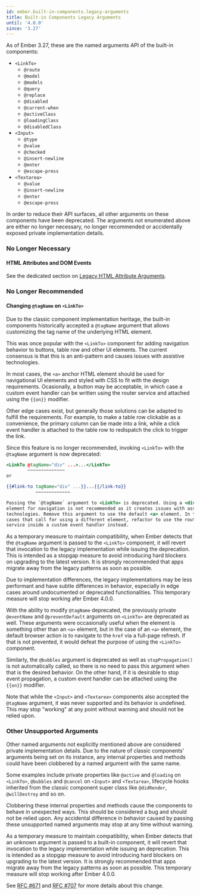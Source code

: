 ```yaml
---
id: ember.built-in-components.legacy-arguments
title: Built-in Components Legacy Arguments
until: '4.0.0'
since: '3.27'
---
```


As of Ember 3.27, these are the named arguments API of the built-in components:

* `<LinkTo>`
  * `@route`
  * `@model`
  * `@models`
  * `@query`
  * `@replace`
  * `@disabled`
  * `@current-when`
  * `@activeClass`
  * `@loadingClass`
  * `@disabledClass`
* `<Input>`
  * `@type`
  * `@value`
  * `@checked`
  * `@insert-newline`
  * `@enter`
  * `@escape-press`
* `<Textarea>`
  * `@value`
  * `@insert-newline`
  * `@enter`
  * `@escape-press`

In order to reduce their API surfaces, all other arguments on these components
have been deprecated. The arguments not enumerated above are either no longer
necessary, no longer recommended or accidentally exposed private implementation
details.

### No Longer Necessary

#### HTML Attributes and DOM Events

See the dedicated section on [Legacy HTML Attribute Arguments](#toc_ember-built-in-components-legacy-attribute-arguments).

### No Longer Recommended

#### Changing `@tagName` on `<LinkTo>`

Due to the classic component implementation heritage, the built-in components
historically accepted a `@tagName` argument that allows customizing the tag
name of the underlying HTML element.

This was once popular with the `<LinkTo>` component for adding navigation
behavior to buttons, table row and other UI elements. The current consensus is
that this is an anti-pattern and causes issues with assistive technologies.

In most cases, the `<a>` anchor HTML element should be used for navigational UI
elements and styled with CSS to fit with the design requirements. Ocasionally,
a button may be acceptable, in which case a custom event handler can be written
using the router service and attached using the `{{on}}` modifier.

Other edge cases exist, but generally those solutions can be adapted to fulfill
the requirements. For example, to make a table row clickable as a convenience,
the primary column can be made into a link, while a click event handler is
attached to the table row to redispatch the click to trigger the link.

Since this feature is no longer recommended, invoking `<LinkTo>` with the
`@tagName` argument is now deprecated:

```handlebars
<LinkTo @tagName="div" ...>...</LinkTo>
        ~~~~~~~~~~~~~~
or

{{#link-to tagName="div" ...}}...{{/link-to}}
           ~~~~~~~~~~~~~

Passing the `@tagName` argument to <LinkTo> is deprecated. Using a <div>
element for navigation is not recommended as it creates issues with assistive
technologies. Remove this argument to use the default <a> element. In the rare
cases that call for using a different element, refactor to use the router
service inside a custom event handler instead.
```

As a temporary measure to maintain compatibility, when Ember detects that the
`@tagName` argument is passed to the `<LinkTo>` component, it will revert that
invocation to the legacy implementation while issuing the deprecation. This is
intended as a stopgap measure to avoid introducing hard blockers on upgrading
to the latest version. It is strongly recommended that apps migrate away from
the legacy patterns as soon as possible.

Due to implementation differences, the legacy implementations may be less
performant and have subtle differences in behavior, especially in edge cases
around undocumented or deprecated functionalities. This temporary measure will
stop working afer Ember 4.0.0.

With the ability to modify `@tagName` deprecated, the previously private
`@eventName` and `@preventDefault` arguments on `<LinkTo>` are deprecated as
well. These arguments were occasionally useful when the element is something
other than an `<a>` element, but in the case of an `<a>` element, the default
browser action is to navigate to the `href` via a full-page refresh. If that is
not prevented, it would defeat the purpose of using the `<LinkTo>` component.

Similarly, the `@bubbles` argument is deprecated as well as `stopPropagation()`
is not automatically called, so there is no need to pass this argument when that
is the desired behavior. On the other hand, if it is desirable to stop event
propagation, a custom event handler can be attached using the `{{on}}` modifier.

Note that while the `<Input>` and `<Textarea>` components also accepted the
`@tagName` argument, it was never supported and its behavior is undefined. This
may stop "working" at any point without warning and should not be relied upon.

### Other Unsupported Arguments

Other named arguments not explicitly mentioned above are considered private
implementation details. Due to the nature of classic components' arguments
being set on its instance, any internal properties and methods could have been
clobbered by a named argument with the same name.

Some examples include private properties like `@active` and `@loading` on
`<LinkTo>`, `@bubbles` and `@cancel` on `<Input>` and `<Textarea>`, lifecycle
hooks inherited from the classic component super class like `@didRender`,
`@willDestroy` and so on.

Clobbering these internal properties and methods cause the components to behave
in unexpected ways. This should be considered a bug and should not be relied
upon. Any accidental difference in behavior caused by passing these unsupported
named arguments may stop at any time without warning.

As a temporary measure to maintain compatibility, when Ember detects that an
unknown argument is passed to a built-in component, it will revert that
invocation to the legacy implementation while issuing an deprecation. This is
intended as a stopgap measure to avoid introducing hard blockers on upgrading
to the latest version. It is strongly recommended that apps migrate away from
the legacy patterns as soon as possible. This temporary measure will stop
working after Ember 4.0.0.

See [RFC #671](https://emberjs.github.io/rfcs/0671-modernize-built-in-components-1.html)
and [RFC #707](https://emberjs.github.io/rfcs/0707-modernize-built-in-components-2.html)
for more details about this change.
